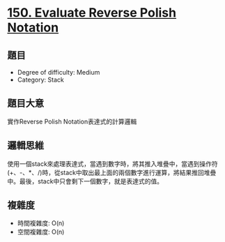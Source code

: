# [150. Evaluate Reverse Polish Notation](https://leetcode.com/problems/evaluate-reverse-polish-notation/)

## 題目
- Degree of difficulty: Medium
- Category: Stack

## 題目大意
實作Reverse Polish Notation表達式的計算邏輯

## 邏輯思維
使用一個stack來處理表達式，當遇到數字時，將其推入堆疊中，當遇到操作符(+、-、*、/)時，從stack中取出最上面的兩個數字進行運算，將結果推回堆疊中。最後，stack中只會剩下一個數字，就是表達式的值。

## 複雜度
- 時間複雜度: O(n)
- 空間複雜度: O(n)
